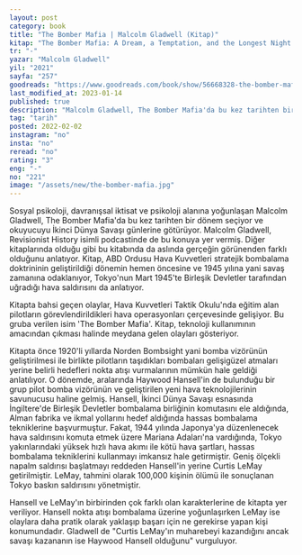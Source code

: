 ```yaml
---
layout: post
category: book
title: "The Bomber Mafia | Malcolm Gladwell (Kitap)"
kitap: "The Bomber Mafia: A Dream, a Temptation, and the Longest Night of the Second World War (2021)"
tr: "-"
yazar: "Malcolm Gladwell"
yil: "2021"
sayfa: "257"
goodreads: "https://www.goodreads.com/book/show/56668328-the-bomber-mafia"
last_modified_at: 2023-01-14
published: true
description: "Malcolm Gladwell, The Bomber Mafia'da bu kez tarihten bir dönem seçiyor ve okuyucuyu İkinci Dünya Savaşı günlerine götürüyor."
tag: "tarih"
posted: 2022-02-02
instagram: "no"
insta: "no"
reread: "no"
rating: "3"
eng: "-"
no: "221"
image: "/assets/new/the-bomber-mafia.jpg"
---
```


Sosyal psikoloji, davranışsal iktisat ve psikoloji alanına yoğunlaşan Malcolm Gladwell, The Bomber Mafia'da bu kez tarihten bir dönem seçiyor ve okuyucuyu İkinci Dünya Savaşı günlerine götürüyor. Malcolm Gladwell, Revisionist History isimli podcastinde de bu konuya yer vermiş. Diğer kitaplarında olduğu gibi bu kitabında da aslında gerçeğin görünenden farklı olduğunu anlatıyor. Kitap, ABD Ordusu Hava Kuvvetleri stratejik bombalama doktrininin geliştirildiği dönemin hemen öncesine ve 1945 yılına yani savaş zamanına odaklanıyor, Tokyo'nun Mart 1945'te Birleşik Devletler tarafından uğradığı hava saldırısını da anlatıyor.

Kitapta bahsi geçen olaylar, Hava Kuvvetleri Taktik Okulu'nda eğitim alan pilotların görevlendirildikleri hava operasyonları çerçevesinde gelişiyor. Bu gruba verilen isim 'The Bomber Mafia'. Kitap, teknoloji kullanımının amacından çıkması halinde meydana gelen olayları gösteriyor.

Kitapta önce 1920'li yıllarda Norden Bombsight yani bomba vizörünün geliştirilmesi ile birlikte pilotların taşıdıkları bombaları gelişigüzel atmaları yerine belirli hedefleri nokta atışı vurmalarının mümkün hale geldiği anlatılıyor. O dönemde, aralarında Haywood Hansell'in de bulunduğu bir grup pilot bomba vizörünün ve geliştirilen yeni hava teknolojilerinin savunucusu haline gelmiş. Hansell, İkinci Dünya Savaşı esnasında İngiltere'de Birleşik Devletler bombalama birliğinin komutasını ele aldığında, Alman fabrika ve ikmal yollarını hedef aldığında hassas bombalama tekniklerine başvurmuştur. Fakat, 1944 yılında Japonya'ya düzenlenecek hava saldırısını komuta etmek üzere Mariana Adaları'na vardığında, Tokyo yakınlarındaki yüksek hızlı hava akımı ile kötü hava şartları, hassas bombalama tekniklerini kullanmayı imkansız hale getirmiştir. Geniş ölçekli napalm saldırısı başlatmayı reddeden Hansell'in yerine Curtis LeMay getirilmiştir. LeMay, tahmini olarak 100,000 kişinin ölümü ile sonuçlanan Tokyo baskın saldırısını yönetmiştir.

Hansell ve LeMay'ın birbirinden çok farklı olan karakterlerine de kitapta yer veriliyor. Hansell nokta atışı bombalama üzerine yoğunlaşırken LeMay ise olaylara daha pratik olarak yaklaşıp başarı için ne gerekirse yapan kişi konumundadır. Gladwell de "Curtis LeMay'ın muharebeyi kazandığını ancak savaşı kazananın ise Haywood Hansell olduğunu" vurguluyor.
